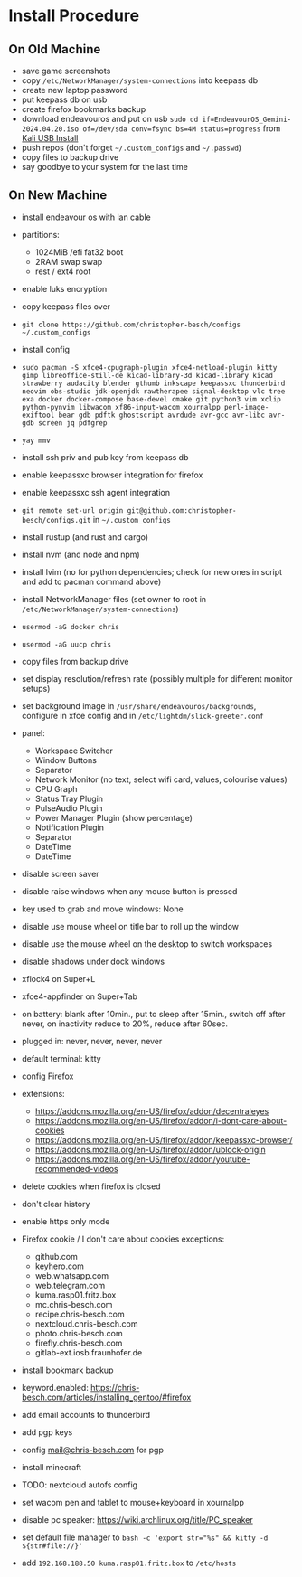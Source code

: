 # Install Procedure

## On Old Machine
- save game screenshots
- copy `/etc/NetworkManager/system-connections` into keepass db
- create new laptop password
- put keepass db on usb
- create firefox bookmarks backup
- download endeavouros and put on usb `sudo dd if=EndeavourOS_Gemini-2024.04.20.iso of=/dev/sda conv=fsync bs=4M status=progress`
    from [Kali USB Install](https://www.kali.org/docs/usb/live-usb-install-with-linux/#creating-a-bootable-kali-usb-drive-on-linux-dd-with-status)
- push repos (don't forget `~/.custom_configs` and `~/.passwd`)
- copy files to backup drive
- say goodbye to your system for the last time

## On New Machine
- install endeavour os with lan cable
- partitions:
    - 1024MiB  /efi fat32 boot
    - 2RAM      swap  swap
    - rest     /    ext4  root
- enable luks encryption

- copy keepass files over
- `git clone https://github.com/christopher-besch/configs ~/.custom_configs`
- install config
- `sudo pacman -S xfce4-cpugraph-plugin xfce4-netload-plugin kitty gimp libreoffice-still-de kicad-library-3d kicad-library kicad strawberry audacity blender gthumb inkscape keepassxc thunderbird neovim obs-studio jdk-openjdk rawtherapee signal-desktop vlc tree exa docker docker-compose base-devel cmake git python3 vim xclip python-pynvim libwacom xf86-input-wacom xournalpp perl-image-exiftool bear gdb pdftk ghostscript avrdude avr-gcc avr-libc avr-gdb screen jq pdfgrep`
- `yay mmv`

- install ssh priv and pub key from keepass db
- enable keepassxc browser integration for firefox
- enable keepassxc ssh agent integration
- `git remote set-url origin git@github.com:christopher-besch/configs.git` in `~/.custom_configs`

- install rustup (and rust and cargo)
- install nvm (and node and npm)
- install lvim (no for python dependencies; check for new ones in script and add to pacman command above)
- install NetworkManager files (set owner to root in `/etc/NetworkManager/system-connections`)
- `usermod -aG docker chris`
- `usermod -aG uucp chris`
- copy files from backup drive
- set display resolution/refresh rate (possibly multiple for different monitor setups)
- set background image in `/usr/share/endeavouros/backgrounds`, configure in xfce config and in `/etc/lightdm/slick-greeter.conf`
- panel:
    - Workspace Switcher
    - Window Buttons
    - Separator
    - Network Monitor (no text, select wifi card, values, colourise values)
    - CPU Graph
    - Status Tray Plugin
    - PulseAudio Plugin
    - Power Manager Plugin (show percentage)
    - Notification Plugin
    - Separator
    - DateTime
    - DateTime
- disable screen saver
- disable raise windows when any mouse button is pressed
- key used to grab and move windows: None
- disable use mouse wheel on title bar to roll up the window
- disable use the mouse wheel on the desktop to switch workspaces
- disable shadows under dock windows
- xflock4 on Super+L
- xfce4-appfinder on Super+Tab
- on battery: blank after 10min., put to sleep after 15min., switch off after never, on inactivity reduce to 20%, reduce after 60sec.
- plugged in: never, never, never, never
- default terminal: kitty

- config Firefox
- extensions:
    - https://addons.mozilla.org/en-US/firefox/addon/decentraleyes
    - https://addons.mozilla.org/en-US/firefox/addon/i-dont-care-about-cookies
    - https://addons.mozilla.org/en-US/firefox/addon/keepassxc-browser/
    - https://addons.mozilla.org/en-US/firefox/addon/ublock-origin
    - https://addons.mozilla.org/en-US/firefox/addon/youtube-recommended-videos
- delete cookies when firefox is closed
- don't clear history
- enable https only mode
- Firefox cookie / I don't care about cookies exceptions:
    - github.com
    - keyhero.com
    - web.whatsapp.com
    - web.telegram.com
    - kuma.rasp01.fritz.box
    - mc.chris-besch.com
    - recipe.chris-besch.com
    - nextcloud.chris-besch.com
    - photo.chris-besch.com
    - firefly.chris-besch.com
    - gitlab-ext.iosb.fraunhofer.de
- install bookmark backup
- keyword.enabled: https://chris-besch.com/articles/installing_gentoo/#firefox

- add email accounts to thunderbird
- add pgp keys
- config mail@chris-besch.com for pgp

- install minecraft

- TODO: nextcloud autofs config

- set wacom pen and tablet to mouse+keyboard in xournalpp
- disable pc speaker: https://wiki.archlinux.org/title/PC_speaker

- set default file manager to `bash -c 'export str="%s" && kitty -d ${str#file://}'`
- add `192.168.188.50 kuma.rasp01.fritz.box` to `/etc/hosts`
